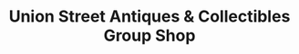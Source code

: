 ---
title: "Union Street Antiques & Collectibles Group Shop"
url: /rochester/union-street-antiques-and-collectibles-group-shop/
shop: antiques
---